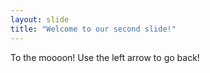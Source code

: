 ```yaml
---
layout: slide
title: "Welcome to our second slide!"
---
```

To the moooon!
Use the left arrow to go back!
